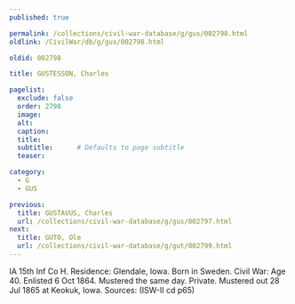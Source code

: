 ```yaml
---
published: true

permalink: /collections/civil-war-database/g/gus/002798.html
oldlink: /CivilWar/db/g/gus/002798.html

oldid: 002798

title: GUSTESSON, Charles

pagelist:
  exclude: false
  order: 2798
  image: 
  alt:
  caption:
  title:
  subtitle:      # Defaults to page subtitle
  teaser:

category: 
  - G 
  - GUS

previous:
  title: GUSTAVUS, Charles
  url: /collections/civil-war-database/g/gus/002797.html  
next:
  title: GUTO, Ole
  url: /collections/civil-war-database/g/gut/002799.html   
---
```

IA 15th Inf Co H. Residence: Glendale, Iowa. Born in Sweden. Civil War: Age 40. Enlisted 6 Oct 1864. Mustered the same day. Private. Mustered out 28 Jul 1865 at Keokuk, Iowa. Sources: (ISW-II cd p65)